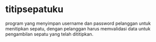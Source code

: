 # titipsepatuku
program yang menyimpan username dan password pelanggan untuk menitipkan sepatu, dengan pelanggan harus memvalidasi data untuk pengambilan sepatu yang telah dititipkan.
